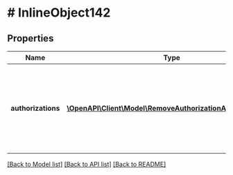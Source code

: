 # # InlineObject142

## Properties

Name | Type | Description | Notes
------------ | ------------- | ------------- | -------------
**authorizations** | [**\OpenAPI\Client\Model\RemoveAuthorizationAuthorizations[]**](RemoveAuthorizationAuthorizations.md) | Contains one or more sets of API or webhook information to be removed from your account |

[[Back to Model list]](../../README.md#models) [[Back to API list]](../../README.md#endpoints) [[Back to README]](../../README.md)
